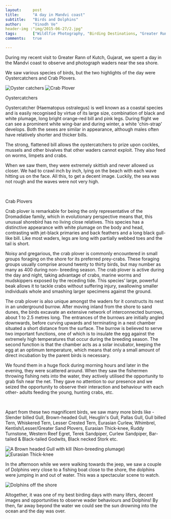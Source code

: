```yaml
---
layout:     post
title:      "A day in Mandvi coast"
subtitle:   "Birds and Dolphins"
author:     "Vinodh Ve"
header-img :"img/2015-06-27/2.jpg"
tags:       ["Wildlfie Photography, "Birding Destinations, "Greater Runn of Kutch"]
comments:   true

---
```

<p>During my recent visit to Greater Rann of Kutch, Gujarat, we spent a day in the Mandvi coast to observe and photograph waders near the sea shore.</p>

<p>We saw various species of birds, but the two highlights of the day were Oystercatchers and Crab Plovers.</p>

<img src="{{ site.baseurl}}/img/2015-06-27/1.jpg" alt="Oyster catchers">

<img src="{{ site.baseurl}}/img/2015-06-27/2.jpg" alt="Crab Plover">

<p>Oystercatchers</p>

<p>Oystercatcher (Haematopus ostralegus) is well known as a coastal species and is easily recognised by virtue of its large size, combination of black and white plumage, long bright orange-red bill and pink legs. During flight we can see a prominent white wing-bar and during winter, a white 'chin-strap' develops. Both the sexes are similar in appearance, although males often have relatively shorter and thicker bills.</p>

<p>The strong, flattened bill allows the oystercatchers to prize upon cockles, mussels and other bivalves that other waders cannot exploit. They also feed on worms, limpets and crabs.</p>

<p>When we saw them, they were extremely skittish and never allowed us closer. We had to crawl inch by inch, lying on the beach with each wave hitting us on the face.  All this, to get a decent image. Luckily, the sea was not rough and the waves were not very high.</p> 

<img src="{{ site.baseurl}}/img/2015-06-27/3.jpg" alt="">

<img src="{{ site.baseurl}}/img/2015-06-27/4.jpg" alt="">

<img src="{{ site.baseurl}}/img/2015-06-27/5.jpg" alt="">

<p>Crab Plovers</p>

<p>Crab plover is remarkable for being the only representative of the Dromadidae family, which in evolutionary perspective means that, this unusual shorebird has no living close relatives. This species has a distinctive appearance with white plumage on the body and head, contrasting with jet-black primaries and back feathers and a long black gull-like bill. Like most waders, legs are long with partially webbed toes and the tail is short.</p> 

<p>Noisy and gregarious, the crab plover is commonly encountered in small groups foraging on the shore for its preferred prey-crabs. These foraging groups usually comprise around twenty to thirty birds, but may number as many as 400 during non- breeding season. The crab plover is active during the day and night, taking advantage of crabs, marine worms and mudskippers exposed by the receding tide. This species’ large, powerful beak allows it to tackle crabs without suffering injury, swallowing smaller individuals whole and smashing larger specimens against the ground.</p>

<p>The crab plover is also unique amongst the waders for it constructs its nest in an underground burrow. After moving inland from the shore to sand dunes, the birds excavate an extensive network of interconnected burrows, about  1 to 2.5 metres long. The entrances of the burrows are initially angled downwards, before curving upwards and terminating in a nest chamber situated a short distance from the surface. The burrow is believed to serve two important functions, one of which is to insulate the egg against the extremely high temperatures that occur during the breeding season. The second function is that the chamber acts as a solar incubator, keeping the egg at an optimum temperature, which means that only a small amount of direct incubation by the parent birds is necessary.</p>

<p>We found them in a huge flock during morning hours and later in the evening, they were scattered around. When they saw the fishermen throwing fishing nets into the water, they actively utilised the opportunity to grab fish near the net. They gave no attention to our presence and we seized the opportunity to observe their interaction and behaviour with each other- adults feeding the young, hunting crabs, etc.</p> 

<img src="{{ site.baseurl}}/img/2015-06-27/6.jpg" alt="">

<img src="{{ site.baseurl}}/img/2015-06-27/7.jpg" alt="">

<img src="{{ site.baseurl}}/img/2015-06-27/8.jpg" alt="">

<img src="{{ site.baseurl}}/img/2015-06-27/9.jpg" alt="">

<p>Apart from these two magnificent birds, we saw many more birds like - Slender billed Gull, Brown-headed Gull, Heuglin's Gull, Pallas Gull, Gull billed Tern, Whiskered Tern, Lesser Crested Tern, Eurasian Curlew, Whimbrel, Kentish/Lesser/Greater Sand Plovers, Eurasian Thick-knee, Ruddy Turnstone, Western Reef Egret, Terek Sandpiper, Curlew Sandpiper, Bar-tailed & Black-tailed Godwits, Black necked Stork etc.</p>

<img src="{{ site.baseurl}}/img/2015-06-27/10.jpg" alt="A Brown headed Gull with kill (Non-breeding plumage)">

<img src="{{ site.baseurl}}/img/2015-06-27/11.jpg" alt=" Eurasian Thick-knee">

<p>In the afternoon while we were walking towards the jeep, we saw a couple of Dolphins very close to a fishing boat close to the shore, the dolphins were jumping in and out of water. This was a spectacular scene to watch.</p>

<img src="{{ site.baseurl}}/img/2015-06-27/12.jpg" alt="Dolphins off the shore">

<p>Altogether, it  was one of my best birding days with many lifers, decent images and opportunities to observe wader behaviours and Dolphins! By then, far away beyond the water we could see the sun drowning into the ocean and the day was over.</p>




